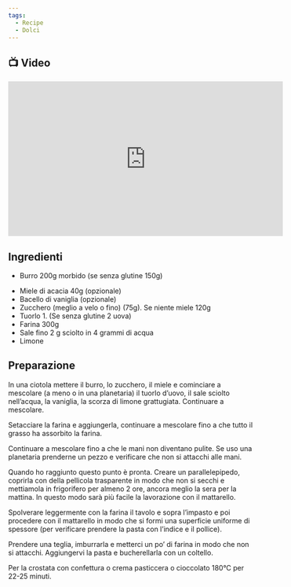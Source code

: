 ```yaml
---
tags:
  - Recipe
  - Dolci
---
```



## 📺 Video

<div class="iframe-container">
  <iframe width="560" height="315" src="https://www.youtube.com/embed/p8hurVQxGhE" title="YouTube video player" frameborder="0" allow="accelerometer; autoplay; clipboard-write; encrypted-media; gyroscope; picture-in-picture" allowfullscreen></iframe>
</div>

## Ingredienti
* Burro 200g morbido (se senza glutine 150g)
- Miele di acacia 40g (opzionale)
- Bacello di vaniglia (opzionale)
- Zucchero (meglio a velo o fino) (75g). Se niente miele 120g
- Tuorlo 1. (Se senza glutine 2 uova)
- Farina 300g
- Sale fino 2 g sciolto in 4 grammi di acqua
- Limone

## Preparazione

In una ciotola mettere il burro, lo zucchero, il miele e cominciare a mescolare (a meno o in una planetaria) il tuorlo d’uovo, il sale sciolto nell’acqua, la vaniglia, la scorza di limone grattugiata. Continuare a mescolare.

Setacciare la farina e aggiungerla, continuare a mescolare fino a che tutto il grasso ha assorbito la farina.

Continuare a mescolare fino a che le mani non diventano pulite. Se uso una planetaria prenderne un pezzo e verificare che non si attacchi alle mani.

Quando ho raggiunto questo punto è pronta. Creare un parallelepipedo, coprirla con della pellicola trasparente in modo che non si secchi e mettiamola in frigorifero per almeno 2 ore, ancora meglio la sera per la mattina. In questo modo sarà più facile la lavorazione con il mattarello.

Spolverare leggermente con la farina il tavolo e sopra l’impasto e poi procedere con il mattarello in modo che si formi una superficie uniforme di spessore (per verificare prendere la pasta con l’indice e il pollice).

Prendere una teglia, imburrarla e metterci un po’ di farina in modo che non si attacchi. Aggiungervi la pasta e bucherellarla con un coltello.

Per la crostata con confettura o crema pasticcera o cioccolato 180°C per 22-25 minuti.

